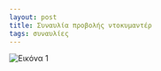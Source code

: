 ```yaml
---
layout: post
title: Συναυλία προβολής ντοκυμαντέρ
tags: συναυλίες
---
```


![Εικόνα 1](https://chief.github.io/public/images/lives/10-11-2007.gif)
